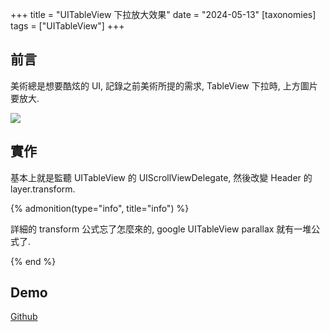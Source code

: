 +++
title = "UITableView 下拉放大效果"
date = "2024-05-13"
[taxonomies]
tags = ["UITableView"]
+++

## 前言

美術總是想要酷炫的 UI, 記錄之前美術所提的需求, TableView 下拉時, 上方圖片要放大.

![](../images/10.gif)

## 實作

基本上就是監聽 UITableView 的 UIScrollViewDelegate, 然後改變 Header 的 layer.transform.

{% admonition(type="info", title="info") %}

詳細的 transform 公式忘了怎麼來的, google UITableView parallax 就有一堆公式了.

{% end %}

## Demo

[Github](https://github.com/shinrenpan/uitableview-parallax-header)
